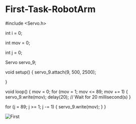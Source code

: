 # First-Task-RobotArm

#include <Servo.h>

int i = 0;

int mov = 0;

int j = 0;

Servo servo_9;

void setup()
{
  servo_9.attach(9, 500, 2500);

}

void loop()
{
  mov = 0;
  for (mov = 1; mov <= 89; mov += 1) {
    servo_9.write(mov);
    delay(20); // Wait for 20 millisecond(s)
  }

  for (j = 89; j >= 1; j -= 1) {
    servo_9.write(mov);
  }
}


![First](https://user-images.githubusercontent.com/86917834/124694423-e70bf980-dee9-11eb-93a2-40c7f6e3b4d3.jpeg)
